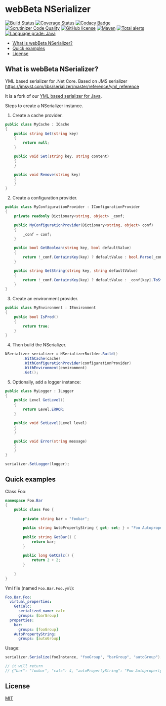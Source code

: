 # webBeta NSerializer

[![Build Status](https://travis-ci.org/webbeta/Serializer.svg?branch=master)](https://travis-ci.org/webbeta/Serializer)
[![Coverage Status](https://codecov.io/gh/webbeta/Serializer/branch/master/graph/badge.svg)](https://codecov.io/gh/webbeta/Serializer)
[![Codacy Badge](https://api.codacy.com/project/badge/Grade/cc4bdde6e4434963be65533dc32907ac)](https://app.codacy.com/app/mowcixo/Serializer?utm_source=github.com&utm_medium=referral&utm_content=webbeta/Serializer&utm_campaign=Badge_Grade_Settings)
[![Scrutinizer Code Quality](https://scrutinizer-ci.com/g/webbeta/Serializer/badges/quality-score.png?b=master)](https://scrutinizer-ci.com/g/webbeta/Serializer/?branch=master)
[![GitHub license](https://img.shields.io/badge/License-MIT-yellow.svg)](LICENSE)
[![Maven](https://img.shields.io/maven-central/v/es.webbeta/serializer.svg)](http://mvnrepository.com/artifact/es.webbeta/serializer)
[![Total alerts](https://img.shields.io/lgtm/alerts/g/webbeta/Serializer.svg?logo=lgtm&logoWidth=18)](https://lgtm.com/projects/g/webbeta/Serializer/alerts/)
[![Language grade: Java](https://img.shields.io/lgtm/grade/java/g/webbeta/Serializer.svg?logo=lgtm&logoWidth=18)](https://lgtm.com/projects/g/webbeta/Serializer/context:java)

* [What is webBeta NSerializer?](#what-is-webbeta-nserializer?)
* [Quick examples](#quick-examples)
* [License](#license)

## What is webBeta NSerializer?

YML based serializer for .Net Core. Based on JMS serializer https://jmsyst.com/libs/serializer/master/reference/yml_reference

It is a fork of our [YML based serializer for Java](https://github.com/webbeta/Serializer).

Steps to create a NSerializer instance.

1. Create a cache provider.

```csharp
public class MyCache : ICache
{
    public string Get(string key)
    {
        return null;
    }

    public void Set(string key, string content)
    {
    }

    public void Remove(string key)
    {
    }
}
```

2. Create a configuration provider.

```csharp
public class MyConfigurationProvider : IConfigurationProvider
{
    private readonly Dictionary<string, object> _conf;

    public MyConfigurationProvider(Dictionary<string, object> conf)
    {
        _conf = conf;
    }

    public bool GetBoolean(string key, bool defaultValue)
    {
        return !_conf.ContainsKey(key) ? defaultValue : bool.Parse(_conf[key].ToString());
    }

    public string GetString(string key, string defaultValue)
    {
        return !_conf.ContainsKey(key) ? defaultValue : _conf[key].ToString();
    }
}
```

3. Create an environment provider.

```csharp
public class MyEnvironment : IEnvironment
{    
    public bool IsProd()
    {
        return true;
    }
}
```

4. Then build the NSerializer.

```csharp
NSerializer serializer = NSerializerBuilder.Build()
        .WithCache(cache)
        .WithConfigurationProvider(configurationProvider)
        .WithEnvironment(environment)
        .Get();
```

5. Optionally, add a logger instance:

```csharp
public class MyLogger : ILogger
{    
    public Level GetLevel()
    {
        return Level.ERROR;
    }

    public void SetLevel(Level level) 
    {
    }

    public void Error(string message)
    {
    }
}

serializer.SetLogger(logger);
```

## Quick examples

Class Foo:

```csharp
namespace Foo.Bar
{
    public class Foo {
        
        private string bar = "foobar";

        public string AutoPropertyString { get; set; } = "Foo Autoproperty!";
        
        public string GetBar() {
            return bar;
        }
        
        public long GetCalc() {
            return 2 + 2;
        }
        
    }
}

```

Yml file (named ```Foo.Bar.Foo.yml```):

```yaml
Foo.Bar.Foo:
  virtual_properties:
    GetCalc:
      serialized_name: calc
      groups: [barGroup]
  properties:
    bar:
      groups: [fooGroup]
    AutoPropertyString:
      groups: [autoGroup]

```

Usage:

```csharp
serializer.Serialize(fooInstance, "fooGroup", "barGroup", "autoGroup");

// it will return
// {"bar": "foobar", "calc": 4, "autoPropertyString": "Foo Autoproperty!"}
```

## License

[MIT](LICENSE)
